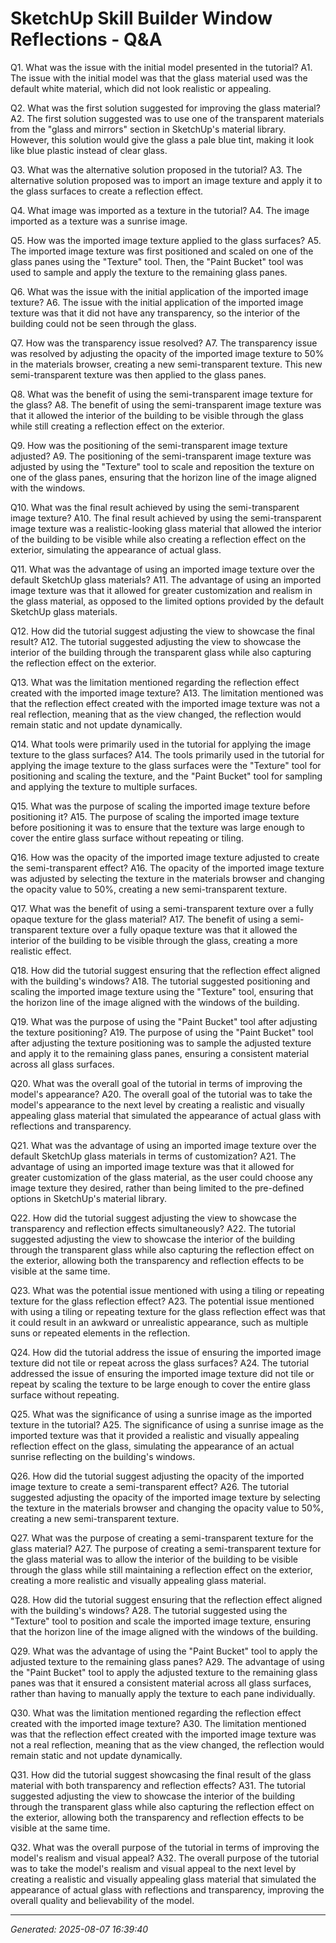 # SketchUp Skill Builder  Window Reflections - Q&A

Q1. What was the issue with the initial model presented in the tutorial?
A1. The issue with the initial model was that the glass material used was the default white material, which did not look realistic or appealing.

Q2. What was the first solution suggested for improving the glass material?
A2. The first solution suggested was to use one of the transparent materials from the "glass and mirrors" section in SketchUp's material library. However, this solution would give the glass a pale blue tint, making it look like blue plastic instead of clear glass.

Q3. What was the alternative solution proposed in the tutorial?
A3. The alternative solution proposed was to import an image texture and apply it to the glass surfaces to create a reflection effect.

Q4. What image was imported as a texture in the tutorial?
A4. The image imported as a texture was a sunrise image.

Q5. How was the imported image texture applied to the glass surfaces?
A5. The imported image texture was first positioned and scaled on one of the glass panes using the "Texture" tool. Then, the "Paint Bucket" tool was used to sample and apply the texture to the remaining glass panes.

Q6. What was the issue with the initial application of the imported image texture?
A6. The issue with the initial application of the imported image texture was that it did not have any transparency, so the interior of the building could not be seen through the glass.

Q7. How was the transparency issue resolved?
A7. The transparency issue was resolved by adjusting the opacity of the imported image texture to 50% in the materials browser, creating a new semi-transparent texture. This new semi-transparent texture was then applied to the glass panes.

Q8. What was the benefit of using the semi-transparent image texture for the glass?
A8. The benefit of using the semi-transparent image texture was that it allowed the interior of the building to be visible through the glass while still creating a reflection effect on the exterior.

Q9. How was the positioning of the semi-transparent image texture adjusted?
A9. The positioning of the semi-transparent image texture was adjusted by using the "Texture" tool to scale and reposition the texture on one of the glass panes, ensuring that the horizon line of the image aligned with the windows.

Q10. What was the final result achieved by using the semi-transparent image texture?
A10. The final result achieved by using the semi-transparent image texture was a realistic-looking glass material that allowed the interior of the building to be visible while also creating a reflection effect on the exterior, simulating the appearance of actual glass.

Q11. What was the advantage of using an imported image texture over the default SketchUp glass materials?
A11. The advantage of using an imported image texture was that it allowed for greater customization and realism in the glass material, as opposed to the limited options provided by the default SketchUp glass materials.

Q12. How did the tutorial suggest adjusting the view to showcase the final result?
A12. The tutorial suggested adjusting the view to showcase the interior of the building through the transparent glass while also capturing the reflection effect on the exterior.

Q13. What was the limitation mentioned regarding the reflection effect created with the imported image texture?
A13. The limitation mentioned was that the reflection effect created with the imported image texture was not a real reflection, meaning that as the view changed, the reflection would remain static and not update dynamically.

Q14. What tools were primarily used in the tutorial for applying the image texture to the glass surfaces?
A14. The tools primarily used in the tutorial for applying the image texture to the glass surfaces were the "Texture" tool for positioning and scaling the texture, and the "Paint Bucket" tool for sampling and applying the texture to multiple surfaces.

Q15. What was the purpose of scaling the imported image texture before positioning it?
A15. The purpose of scaling the imported image texture before positioning it was to ensure that the texture was large enough to cover the entire glass surface without repeating or tiling.

Q16. How was the opacity of the imported image texture adjusted to create the semi-transparent effect?
A16. The opacity of the imported image texture was adjusted by selecting the texture in the materials browser and changing the opacity value to 50%, creating a new semi-transparent texture.

Q17. What was the benefit of using a semi-transparent texture over a fully opaque texture for the glass material?
A17. The benefit of using a semi-transparent texture over a fully opaque texture was that it allowed the interior of the building to be visible through the glass, creating a more realistic effect.

Q18. How did the tutorial suggest ensuring that the reflection effect aligned with the building's windows?
A18. The tutorial suggested positioning and scaling the imported image texture using the "Texture" tool, ensuring that the horizon line of the image aligned with the windows of the building.

Q19. What was the purpose of using the "Paint Bucket" tool after adjusting the texture positioning?
A19. The purpose of using the "Paint Bucket" tool after adjusting the texture positioning was to sample the adjusted texture and apply it to the remaining glass panes, ensuring a consistent material across all glass surfaces.

Q20. What was the overall goal of the tutorial in terms of improving the model's appearance?
A20. The overall goal of the tutorial was to take the model's appearance to the next level by creating a realistic and visually appealing glass material that simulated the appearance of actual glass with reflections and transparency.

Q21. What was the advantage of using an imported image texture over the default SketchUp glass materials in terms of customization?
A21. The advantage of using an imported image texture was that it allowed for greater customization of the glass material, as the user could choose any image texture they desired, rather than being limited to the pre-defined options in SketchUp's material library.

Q22. How did the tutorial suggest adjusting the view to showcase the transparency and reflection effects simultaneously?
A22. The tutorial suggested adjusting the view to showcase the interior of the building through the transparent glass while also capturing the reflection effect on the exterior, allowing both the transparency and reflection effects to be visible at the same time.

Q23. What was the potential issue mentioned with using a tiling or repeating texture for the glass reflection effect?
A23. The potential issue mentioned with using a tiling or repeating texture for the glass reflection effect was that it could result in an awkward or unrealistic appearance, such as multiple suns or repeated elements in the reflection.

Q24. How did the tutorial address the issue of ensuring the imported image texture did not tile or repeat across the glass surfaces?
A24. The tutorial addressed the issue of ensuring the imported image texture did not tile or repeat by scaling the texture to be large enough to cover the entire glass surface without repeating.

Q25. What was the significance of using a sunrise image as the imported texture in the tutorial?
A25. The significance of using a sunrise image as the imported texture was that it provided a realistic and visually appealing reflection effect on the glass, simulating the appearance of an actual sunrise reflecting on the building's windows.

Q26. How did the tutorial suggest adjusting the opacity of the imported image texture to create a semi-transparent effect?
A26. The tutorial suggested adjusting the opacity of the imported image texture by selecting the texture in the materials browser and changing the opacity value to 50%, creating a new semi-transparent texture.

Q27. What was the purpose of creating a semi-transparent texture for the glass material?
A27. The purpose of creating a semi-transparent texture for the glass material was to allow the interior of the building to be visible through the glass while still maintaining a reflection effect on the exterior, creating a more realistic and visually appealing glass material.

Q28. How did the tutorial suggest ensuring that the reflection effect aligned with the building's windows?
A28. The tutorial suggested using the "Texture" tool to position and scale the imported image texture, ensuring that the horizon line of the image aligned with the windows of the building.

Q29. What was the advantage of using the "Paint Bucket" tool to apply the adjusted texture to the remaining glass panes?
A29. The advantage of using the "Paint Bucket" tool to apply the adjusted texture to the remaining glass panes was that it ensured a consistent material across all glass surfaces, rather than having to manually apply the texture to each pane individually.

Q30. What was the limitation mentioned regarding the reflection effect created with the imported image texture?
A30. The limitation mentioned was that the reflection effect created with the imported image texture was not a real reflection, meaning that as the view changed, the reflection would remain static and not update dynamically.

Q31. How did the tutorial suggest showcasing the final result of the glass material with both transparency and reflection effects?
A31. The tutorial suggested adjusting the view to showcase the interior of the building through the transparent glass while also capturing the reflection effect on the exterior, allowing both the transparency and reflection effects to be visible at the same time.

Q32. What was the overall purpose of the tutorial in terms of improving the model's realism and visual appeal?
A32. The overall purpose of the tutorial was to take the model's realism and visual appeal to the next level by creating a realistic and visually appealing glass material that simulated the appearance of actual glass with reflections and transparency, improving the overall quality and believability of the model.

---
*Generated: 2025-08-07 16:39:40*
